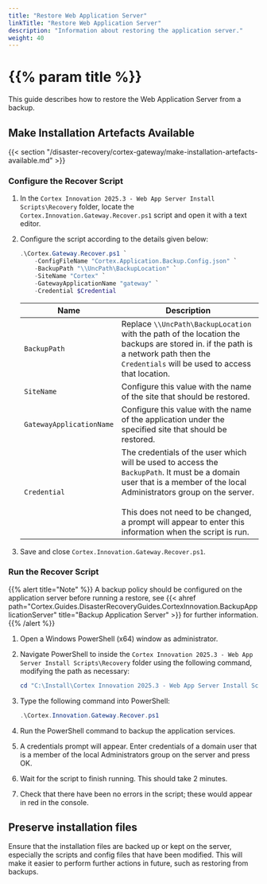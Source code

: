 ```yaml
---
title: "Restore Web Application Server"
linkTitle: "Restore Web Application Server"
description: "Information about restoring the application server."
weight: 40
---
```


# {{% param title %}}

This guide describes how to restore the Web Application Server from a backup.

## Make Installation Artefacts Available
{{< section "/disaster-recovery/cortex-gateway/make-installation-artefacts-available.md" >}}

### Configure the Recover Script

1. In the `Cortex Innovation 2025.3 - Web App Server Install Scripts\Recovery` folder, locate the `Cortex.Innovation.Gateway.Recover.ps1` script and open it with a text editor.
1. Configure the script according to the details given below:

    ```powershell
    .\Cortex.Gateway.Recover.ps1 `
        -ConfigFileName "Cortex.Application.Backup.Config.json" `
        -BackupPath "\\UncPath\BackupLocation" `
        -SiteName "Cortex" `
        -GatewayApplicationName "gateway" `
        -Credential $Credential
    ```

    | Name                                           | Description |
    |------------------------------------------------|-------------|
    |`BackupPath`                                   | Replace `\\UncPath\BackupLocation` with the path of the location the backups are stored in. if the path is a network path then the `Credentials` will be used to access that location.|
    |`SiteName`                        | Configure this value with the name of the site that should be restored.|
    |`GatewayApplicationName`                        | Configure this value with the name of the application under the specified site that should be restored.|
    |`Credential` | The credentials of the user which will be used to access the `BackupPath`. It must be a domain user that is a member of the local Administrators group on the server. <br /><br /> This does not need to be changed, a prompt will appear to enter this information when the script is run.|

1. Save and close `Cortex.Innovation.Gateway.Recover.ps1`.

### Run the Recover Script

{{% alert title="Note" %}}
A backup policy should be configured on the application server before running a restore, see {{< ahref path="Cortex.Guides.DisasterRecoveryGuides.CortexInnovation.BackupApplicationServer" title="Backup Application Server" >}} for further information.
{{% /alert %}}

1. Open a Windows PowerShell (x64) window as administrator.
1. Navigate PowerShell to inside the `Cortex Innovation 2025.3 - Web App Server Install Scripts\Recovery` folder using the following command, modifying the path as necessary:

    ```powershell
    cd "C:\Install\Cortex Innovation 2025.3 - Web App Server Install Scripts\Recovery"
    ```

1. Type the following command into PowerShell:

    ```powershell
    .\Cortex.Innovation.Gateway.Recover.ps1
    ```

1. Run the PowerShell command to backup the application services.
1. A credentials prompt will appear. Enter credentials of a domain user that is a member of the local Administrators group on the server and press OK.
1. Wait for the script to finish running. This should take 2 minutes.
1. Check that there have been no errors in the script; these would appear in red in the console.

## Preserve installation files

Ensure that the installation files are backed up or kept on the server, especially the scripts and config files that have been modified. This will make it easier to perform further actions in future, such as restoring from backups.
